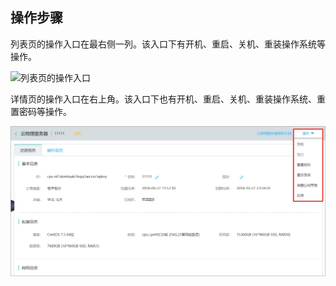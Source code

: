 ## 操作步骤

列表页的操作入口在最右侧一列。该入口下有开机、重启、关机、重装操作系统等操作。

![列表页的操作入口](https://github.com/jdcloudcom/cn/blob/edit/image/Hyper-Converged-IDC/Cloud-Physical-Server/CPS007.png)

详情页的操作入口在右上角。该入口下也有开机、重启、关机、重装操作系统、重置密码等操作。

![详情页的操作入口](https://github.com/jdcloudcom/cn/blob/edit/image/Hyper-Converged-IDC/Cloud-Physical-Server/CPS008.png)
